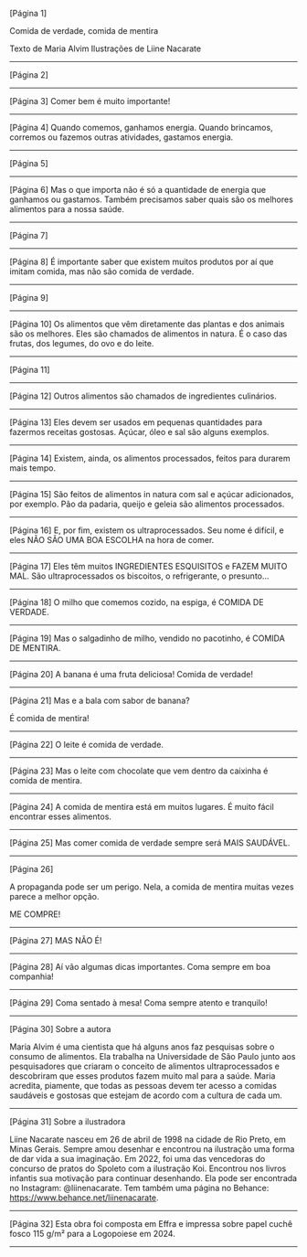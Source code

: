 [Página 1]

Comida de verdade, comida de mentira

Texto de Maria Alvim
Ilustrações de Liine Nacarate



---

[Página 2]



---

[Página 3]
Comer bem é muito importante!




---

[Página 4]
Quando comemos, ganhamos energia.
Quando brincamos, corremos ou fazemos
outras atividades, gastamos energia.



---

[Página 5]



---

[Página 6]
Mas o que importa não é só a quantidade de energia que
ganhamos ou gastamos. Também precisamos saber quais
são os melhores alimentos para a nossa saúde.




---

[Página 7]



---

[Página 8]
É importante saber que existem muitos
produtos por aí que imitam comida,
mas não são comida de verdade.




---

[Página 9]



---

[Página 10]
Os alimentos que vêm diretamente das plantas e
dos animais são os melhores. Eles são chamados de
alimentos in natura. É o caso das frutas, dos legumes,
do ovo e do leite.




---

[Página 11]



---

[Página 12]
Outros alimentos
são chamados
de ingredientes
culinários.




---

[Página 13]
Eles devem ser
usados em pequenas
quantidades para
fazermos receitas
gostosas. Açúcar,
óleo e sal são alguns
exemplos.




---

[Página 14]
Existem, ainda, os alimentos
processados, feitos para
durarem mais tempo.




---

[Página 15]
São feitos de alimentos in natura
com sal e açúcar adicionados, por
exemplo. Pão da padaria, queijo e
geleia são alimentos processados.




---

[Página 16]
E, por fim, existem os ultraprocessados. Seu nome é difícil,
e eles NÃO SÃO UMA BOA ESCOLHA na hora de comer.



---

[Página 17]
Eles têm muitos INGREDIENTES ESQUISITOS e FAZEM MUITO MAL.
São ultraprocessados os biscoitos, o refrigerante, o presunto...



---

[Página 18]
O milho que comemos cozido,
na espiga, é COMIDA DE VERDADE.




---

[Página 19]
Mas o salgadinho de
milho, vendido no
pacotinho, é COMIDA
DE MENTIRA.




---

[Página 20]
A banana é uma fruta deliciosa!
Comida de verdade!




---

[Página 21]
Mas e a bala com
sabor de banana?

É comida de mentira!




---

[Página 22]
O leite é comida de verdade.




---

[Página 23]
Mas o leite com chocolate
que vem dentro da caixinha
é comida de mentira.




---

[Página 24]
A comida de mentira está em muitos lugares.
É muito fácil encontrar esses alimentos.



---

[Página 25]
Mas comer comida de verdade
sempre será MAIS SAUDÁVEL.




---

[Página 26]

A propaganda pode ser
um perigo. Nela, a comida
de mentira muitas vezes
parece a melhor opção.


ME COMPRE!


---

[Página 27]
MAS NÃO É!




---

[Página 28]
Aí vão algumas dicas importantes.
Coma sempre em boa companhia!




---

[Página 29]
Coma sentado à mesa!
Coma sempre atento e tranquilo!




---

[Página 30]
Sobre a autora

Maria Alvim é uma cientista que há alguns anos faz
pesquisas sobre o consumo de alimentos. Ela trabalha
na Universidade de São Paulo junto aos pesquisadores
que criaram o conceito de alimentos ultraprocessados e
descobriram que esses produtos fazem muito mal para
a saúde. Maria acredita, piamente, que todas as pessoas
devem ter acesso a comidas saudáveis e gostosas que
estejam de acordo com a cultura de cada um.




---

[Página 31]
Sobre a ilustradora

Liine Nacarate nasceu em 26 de abril de 1998 na cidade
de Rio Preto, em Minas Gerais. Sempre amou desenhar
e encontrou na ilustração uma forma de dar vida a
sua imaginação. Em 2022, foi uma das vencedoras
do concurso de pratos do Spoleto com a ilustração
Koi. Encontrou nos livros infantis sua motivação para
continuar desenhando. Ela pode ser encontrada no
Instagram: @liinenacarate. Tem também uma página no
Behance: https://www.behance.net/liinenacarate.




---

[Página 32]
Esta obra foi composta em Effra
e impressa sobre papel cuchê fosco 115 g/m²
para a Logopoiese em 2024.

---

